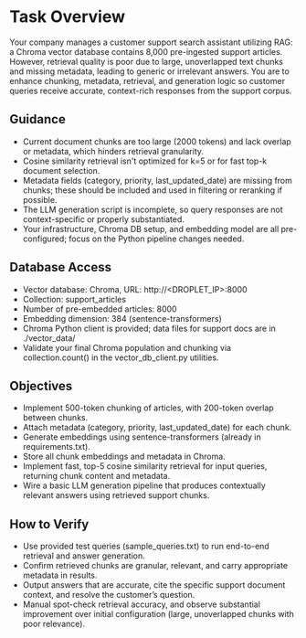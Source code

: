 # Task Overview
Your company manages a customer support search assistant utilizing RAG: a Chroma vector database contains 8,000 pre-ingested support articles. However, retrieval quality is poor due to large, unoverlapped text chunks and missing metadata, leading to generic or irrelevant answers. You are to enhance chunking, metadata, retrieval, and generation logic so customer queries receive accurate, context-rich responses from the support corpus.

## Guidance
- Current document chunks are too large (2000 tokens) and lack overlap or metadata, which hinders retrieval granularity.
- Cosine similarity retrieval isn't optimized for k=5 or for fast top-k document selection.
- Metadata fields (category, priority, last_updated_date) are missing from chunks; these should be included and used in filtering or reranking if possible.
- The LLM generation script is incomplete, so query responses are not context-specific or properly substantiated.
- Your infrastructure, Chroma DB setup, and embedding model are all pre-configured; focus on the Python pipeline changes needed.

## Database Access
- Vector database: Chroma, URL: http://<DROPLET_IP>:8000
- Collection: support_articles
- Number of pre-embedded articles: 8000
- Embedding dimension: 384 (sentence-transformers)
- Chroma Python client is provided; data files for support docs are in ./vector_data/
- Validate your final Chroma population and chunking via collection.count() in the vector_db_client.py utilities.

## Objectives
- Implement 500-token chunking of articles, with 200-token overlap between chunks.
- Attach metadata (category, priority, last_updated_date) for each chunk.
- Generate embeddings using sentence-transformers (already in requirements.txt).
- Store all chunk embeddings and metadata in Chroma.
- Implement fast, top-5 cosine similarity retrieval for input queries, returning chunk content and metadata.
- Wire a basic LLM generation pipeline that produces contextually relevant answers using retrieved support chunks.

## How to Verify
- Use provided test queries (sample_queries.txt) to run end-to-end retrieval and answer generation.
- Confirm retrieved chunks are granular, relevant, and carry appropriate metadata in results.
- Output answers that are accurate, cite the specific support document context, and resolve the customer’s question.
- Manual spot-check retrieval accuracy, and observe substantial improvement over initial configuration (large, unoverlapped chunks with poor relevance).

